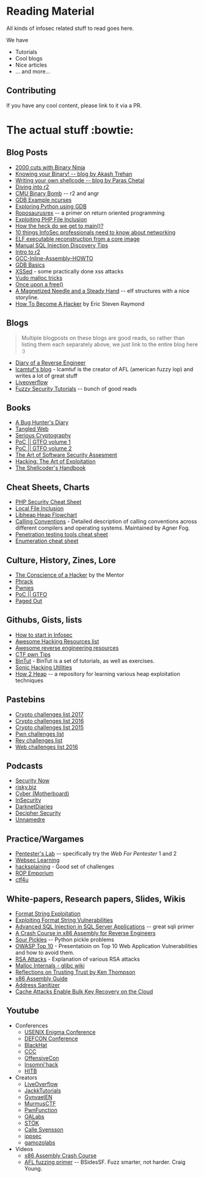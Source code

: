 # Reading Material

All kinds of infosec related stuff to read goes here.

We have
+ Tutorials
+ Cool blogs
+ Nice articles
+ ... and more...

## Contributing

If you have any cool content, please link to it via a PR.

# The actual stuff :bowtie:

## Blog Posts

+ [2000 cuts with Binary Ninja](https://blog.trailofbits.com/2016/06/03/2000-cuts-with-binary-ninja/)
+ [Knowing your Binary! -- blog by Akash Trehan](https://codemaxx.github.io/different-kinds-of-executables/)
+ [Writing your own shellcode -- blog by Paras Chetal](https://paraschetal.in/writing-your-own-shellcode)
+ [Diving into r2](http://blog.devit.co/diving-into-radare2/)
+ [CMU Binary Bomb](http://ctfhacker.com/ctf/python/symbolic/execution/reverse/radare/2015/11/28/cmu-binary-bomb-flag2.html) -- r2 and angr
+ [GDB Example ncurses](http://www.brendangregg.com/blog/2016-08-09/gdb-example-ncurses.html)
+ [Exploring Python using GDB](https://stripe.com/blog/exploring-python-using-gdb)
+ [Roposaurusrex](https://blog.skullsecurity.org/2013/ropasaurusrex-a-primer-on-return-oriented-programming) -- a primer on return oriented programming
+ [Exploiting PHP File Inclusion](https://websec.wordpress.com/2010/02/22/exploiting-php-file-inclusion-overview/)
+ [How the heck do we get to main()?](http://dbp-consulting.com/tutorials/debugging/linuxProgramStartup.html)
+ [10 things InfoSec professionals need to know about networking](https://medium.com/@louiscremen/10-things-infosec-professionals-need-to-know-about-networking-d159946efc93)
+ [ELF executable reconstruction from a core image](https://web.archive.org/web/20010607192235/http://www.big.net.au/~silvio/core-reconstruction.txt)
+ [Manual SQL Injection Discovery Tips](https://gerbenjavado.com/manual-sql-injection-discovery-tips/)
+ [Intro to r2](http://sushant94.me/2015/05/31/Introduction_to_radare2/)
+ [GCC-Inline-Assembly-HOWTO](http://www.ibiblio.org/gferg/ldp/GCC-Inline-Assembly-HOWTO.html)
+ [GDB Basics](https://www.cs.cmu.edu/~gilpin/tutorial/)
+ [XSSed](http://www.xssed.com) - some practically done xss attacks
+ [Vudo malloc tricks](http://phrack.org/issues/57/8.html#article)
+ [Once upon a free()](http://phrack.org/issues/57/9.html#article)
+ [A Magnetized Needle and a Steady Hand](http://nullprogram.com/blog/2016/11/17/) -- elf structures with a nice storyline.
+ [How To Become A Hacker](http://www.catb.org/~esr/faqs/hacker-howto.html) by Eric Steven Raymond

## Blogs

> Multiple blogposts on these blogs are good reads, so rather than listing them each separately above, we just link to the entire blog here :)

+ [Diary of a Reverse Engineer](https://doar-e.github.io/index.html)
+ [lcamtuf's blog](https://lcamtuf.blogspot.in/) - lcamtuf is the creator of AFL (american fuzzy lop) and writes a lot of great stuff
+ [Liveoverflow](https://liveoverflow.com/)
+ [Fuzzy Security Tutorials](http://www.fuzzysecurity.com/tutorials.html) -- bunch of good reads

## Books

+ [A Bug Hunter's Diary](https://nostarch.com/bughunter)
+ [Tangled Web](https://nostarch.com/tangledweb)
+ [Serious Cryptography](https://nostarch.com/seriouscrypto)
+ [PoC || GTFO volume 1](https://nostarch.com/gtfo)
+ [PoC || GTFO volume 2](https://nostarch.com/gtfo2)
+ [The Art of Software Security Assesment](https://www.amazon.com/Art-Software-Security-Assessment-Vulnerabilities/dp/0321444426)
+ [Hacking: The Art of Exploitation](https://nostarch.com/hacking2.htm)
+ [The Shellcoder's Handbook](https://www.amazon.in/Shellcoder%E2%80%B2s-Handbook-Discovering-Exploiting-Security/dp/047008023X)

## Cheat Sheets, Charts

+ [PHP Security Cheat Sheet](https://www.owasp.org/index.php/PHP_Security_Cheat_Sheet)
+ [Local File Inclusion](https://highon.coffee/blog/lfi-cheat-sheet/)
+ [Libheap Heap Flowchart](extra/heap.png)
+ [Calling Conventions](http://www.agner.org/optimize/calling_conventions.pdf) - Detailed description of calling conventions across different compilers and operating systems. Maintained by Agner Fog.
+ [Penetration testing tools cheat sheet](https://highon.coffee/blog/penetration-testing-tools-cheat-sheet/)
+ [Enumeration cheat sheet](http://0daysecurity.com/penetration-testing/enumeration.html)

## Culture, History, Zines, Lore 

+ [The Conscience of a Hacker](http://phrack.org/issues/7/3.html) by the Mentor
+ [Phrack](phrack.org)
+ [Pwnies](pwnies.com)
+ [PoC || GTFO](https://www.alchemistowl.org/pocorgtfo/)
+ [Paged Out](https://pagedout.institute/)

## Githubs, Gists, lists

+ [How to start in Infosec](https://gist.github.com/mubix/5737a066c8845d25721ec4bf3139fd31)
+ [Awesome Hacking Resources list](https://github.com/vitalysim/Awesome-Hacking-Resources)
+ [Awesome reverse engineering resources](https://github.com/wtsxDev/reverse-engineering)
+ [CTF pwn Tips](https://github.com/Naetw/CTF-pwn-tips)
+ [BinTut](https://github.com/NoviceLive/bintut) - BinTut is a set of tutorials, as well as exercises.
+ [Sonic Hacking Utilities](http://info.sonicretro.org/Sonic_Hacking_Utilities#Assemblers.2FDisassemblers.2FAssembly_Editors.2FCompilers)
+ [How 2 Heap](https://github.com/shellphish/how2heap) -- a repository for learning various heap exploitation techniques

## Pastebins

+ [Crypto challenges list 2017](https://pastebin.com/raw/uttU8Pn3)
+ [Crypto challenges list 2016](https://pastebin.com/raw/28SrvQ9b)
+ [Crypto challenges list 2015](http://pastebin.com/raw/cSfZW2yX)
+ [Pwn challenges list](http://pastebin.com/raw/uyifxgPu)
+ [Rev challenges list](https://pastebin.com/raw/q7LGi8w5)
+ [Web challenges list 2016](https://pastebin.com/raw/6EH6X0yL)

## Podcasts

+ [Security Now](https://www.grc.com/securitynow.htm)
+ [risky.biz](https://risky.biz/)
+ [Cyber (Motherboard)](https://www.vice.com/en_us/article/59vpnx/introducing-cyber-a-hacking-podcast-by-motherboard)
+ [InSecurity](https://threatvector.cylance.com/en_us/category/podcasts.html)
+ [DarknetDiaries](https://darknetdiaries.com/)
+ [Decipher Security](https://www.buzzsprout.com/228511)
+ [Unnamedre](https://unnamedre.com/)

## Practice/Wargames

+ [Pentester's Lab](https://www.pentesterlab.com/) -- specifically try the _Web For Pentester_ 1 and 2
+ [Websec Learning](https://websec.fr/)
+ [hacksplaining](https://www.hacksplaining.com/) - Good set of challenges
+ [ROP Emporium](https://ropemporium.com/)
+ [ctf4u](https://ctf.katsudon.org/ctf4u/)

## White-papers, Research papers, Slides, Wikis

+ [Format String Exploitation](https://www.exploit-db.com/docs/english/28476-linux-format-string-exploitation.pdf)
+ [Exploiting Format String Vulnerabilities](https://crypto.stanford.edu/cs155old/cs155-spring08/papers/formatstring-1.2.pdf)
+ [Advanced SQL Injection in SQL Server Applications](http://www.cgisecurity.com/lib/advanced_sql_injection.pdf) -- great sqli primer
+ [A Crash Course in x86 Assembly for Reverse Engineers](https://sensepost.com/blogstatic/2014/01/SensePost_crash_course_in_x86_assembly-.pdf)
+ [Sour Pickles](https://media.blackhat.com/bh-us-11/Slaviero/BH_US_11_Slaviero_Sour_Pickles_WP.pdf) -- Python pickle problems
+ [OWASP Top 10](https://storage.googleapis.com/google-code-archive-downloads/v2/code.google.com/owasptop10/OWASP_Top-10_2013%20-%20Presentation.pptx) - Presentatioin on Top 10 Web Application Vulnerabilities and how to avoid them.
+ [RSA Attacks](https://crypto.stanford.edu/~dabo/papers/RSA-survey.pdf) - Explanation of various RSA attacks
+ [Malloc Internals - glibc wiki](https://sourceware.org/glibc/wiki/MallocInternals)
+ [Reflections on Trusting Trust by Ken Thompson](https://www.ece.cmu.edu/~ganger/712.fall02/papers/p761-thompson.pdf)
+ [x86 Assembly Guide](https://www.cs.virginia.edu/~evans/cs216/guides/x86.html)
+ [Address Sanitizer](https://github.com/google/sanitizers/wiki/AddressSanitizer)
+ [Cache Attacks Enable Bulk Key Recovery on the Cloud](https://eprint.iacr.org/2016/596)


## Youtube

+ Conferences
  + [USENIX Enigma Conference](https://www.youtube.com/channel/UCIdV7bE97mSPTH1mOi_yUrw)
  + [DEFCON Conference](https://www.youtube.com/user/DEFCONConference)
  + [BlackHat](https://www.youtube.com/user/BlackHatOfficialYT)
  + [CCC](https://www.youtube.com/user/mediacccde)
  + [OffensiveCon](https://www.youtube.com/channel/UCMNvAtT4ak2azKNk6UlB1QQ)
  + [Insomni'hack](https://www.youtube.com/user/scrtinsomnihack/playlists)
  + [HITB](https://www.youtube.com/user/hitbsecconf/playlists)
+ Creators
  + [LiveOverflow](https://www.youtube.com/channel/UClcE-kVhqyiHCcjYwcpfj9w)
  + [JackkTutorials](https://www.youtube.com/user/JackkTutorials)
  + [GynvaelEN](https://www.youtube.com/user/GynvaelEN)
  + [MurmusCTF](https://www.youtube.com/c/MurmusCTF)
  + [PwnFunction](https://www.youtube.com/channel/UCW6MNdOsqv2E9AjQkv9we7A)
  + [OALabs](https://www.youtube.com/channel/UC--DwaiMV-jtO-6EvmKOnqg)
  + [STÖK](https://www.youtube.com/channel/UCQN2DsjnYH60SFBIA6IkNwg)
  + [Calle Svensson](https://www.youtube.com/user/ZetaTwo)
  + [ippsec](https://www.youtube.com/channel/UCa6eh7gCkpPo5XXUDfygQQA)
  + [gamozolabs](https://www.youtube.com/channel/UC17ewSS9f2EnkCyMztCdoKA)
+ Videos
  + [x86 Assembly Crash Course](https://www.youtube.com/watch?v=75gBFiFtAb8)
  + [AFL fuzzing primer](https://www.youtube.com/watch?v=29RbO5bftwo) -- BSidesSF. Fuzz smarter, not harder. Craig Young.


